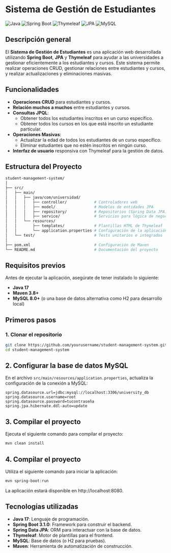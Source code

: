 # Sistema de Gestión de Estudiantes

![Java](https://img.shields.io/badge/Java-17-blue)
![Spring Boot](https://img.shields.io/badge/Spring%20Boot-3.1.0-brightgreen)
![Thymeleaf](https://img.shields.io/badge/Thymeleaf-3.0.12-brightgreen)
![JPA](https://img.shields.io/badge/JPA-2.2-orange)
![MySQL](https://img.shields.io/badge/MySQL-8.0-yellowgreen)

## Descripción general

El **Sistema de Gestión de Estudiantes** es una aplicación web desarrollada utilizando **Spring Boot**, **JPA** y **Thymeleaf** para ayudar a las universidades a gestionar eficientemente a los estudiantes y cursos. Este sistema permite realizar operaciones CRUD, gestionar relaciones entre estudiantes y cursos, y realizar actualizaciones y eliminaciones masivas.

## Funcionalidades

- **Operaciones CRUD** para estudiantes y cursos.
- **Relación muchos a muchos** entre estudiantes y cursos.
- **Consultas JPQL**:
  - Obtener todos los estudiantes inscritos en un curso específico.
  - Obtener todos los cursos en los que está inscrito un estudiante particular.
- **Operaciones Masivas**:
  - Actualizar la edad de todos los estudiantes de un curso específico.
  - Eliminar estudiantes que no estén inscritos en ningún curso.
- **Interfaz de usuario** responsiva con Thymeleaf para la gestión de datos.

## Estructura del Proyecto
```bash
student-management-system/
│
├── src/
│   ├── main/
│   │   ├── java/com/universidad/
│   │   │   ├── controller/            # Controladores web
│   │   │   ├── model/                 # Modelos de entidades JPA
│   │   │   ├── repository/            # Repositorios (Spring Data JPA)
│   │   │   ├── service/               # Servicios para lógica de negocio
│   │   └── resources/
│   │       ├── templates/             # Plantillas HTML de Thymeleaf
│   │       └── application.properties # Configuración de la aplicación
│   └── test/                          # Tests unitarios e integrados
│
├── pom.xml                            # Configuración de Maven
└── README.md                          # Documentación del proyecto
```

## Requisitos previos

Antes de ejecutar la aplicación, asegúrate de tener instalado lo siguiente:

- **Java 17**
- **Maven 3.8+**
- **MySQL 8.0+** (o una base de datos alternativa como H2 para desarrollo local)

## Primeros pasos

### 1. Clonar el repositorio

```bash
git clone https://github.com/yourusername/student-management-system.git
cd student-management-system
```
## 2. Configurar la base de datos MySQL

En el archivo `src/main/resources/application.properties`, actualiza la configuración de la conexión a MySQL:

```properties
spring.datasource.url=jdbc:mysql://localhost:3306/university_db
spring.datasource.username=root
spring.datasource.password=tucontraseña
spring.jpa.hibernate.ddl-auto=update
```

## 3. Compilar el proyecto

Ejecuta el siguiente comando para compilar el proyecto:

```bash
mvn clean install
```

## 4. Compilar el proyecto

Utiliza el siguiente comando para iniciar la aplicación:

```bash
mvn spring-boot:run
```

La aplicación estará disponible en http://localhost:8080.

## Tecnologías utilizadas

- **Java 17**: Lenguaje de programación.
- **Spring Boot 3.1.0**: Framework para construir el backend.
- **Spring Data JPA**: ORM para interactuar con la base de datos.
- **Thymeleaf**: Motor de plantillas para el frontend.
- **MySQL**: Base de datos (o H2 para pruebas).
- **Maven**: Herramienta de automatización de construcción.

